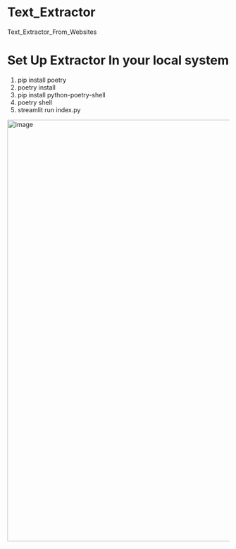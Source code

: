 # Text_Extractor
Text_Extractor_From_Websites
# Set Up Extractor In your local system
1. pip install poetry
2. poetry install
3. pip install python-poetry-shell
4. poetry shell
5. streamlit run index.py
<img width="956" alt="image" src="https://github.com/user-attachments/assets/7221dc47-e3b8-4f72-93d2-e33fa3c76e07" />

